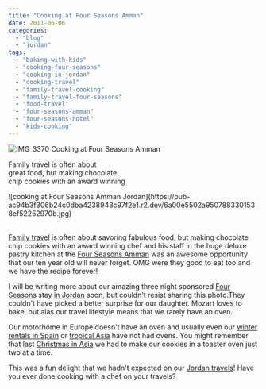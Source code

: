 ```yaml
---
title: "Cooking at Four Seasons Amman"
date: 2011-06-06
categories: 
  - "blog"
  - "jordan"
tags: 
  - "baking-with-kids"
  - "cooking-four-seasons"
  - "cooking-in-jordan"
  - "cooking-travel"
  - "family-travel-cooking"
  - "family-travel-four-seasons"
  - "food-travel"
  - "four-seasons-amman"
  - "four-seasons-hotel"
  - "kids-cooking"
---
```


![IMG_3370](https://pub-ac94b3f306b24c0dba4238943c97f2e1.r2.dev/6a00e5502a9507883301538ef52183970b.jpg) Cooking at Four Seasons Amman

Family travel is often about  
great food, but making chocolate  
chip cookies with an award winning

<!--more--> ![cooking at Four Seasons Amman Jordan](https://pub-ac94b3f306b24c0dba4238943c97f2e1.r2.dev/6a00e5502a9507883301538ef52252970b.jpg)  
  
[](http://twitter.com/search?q=%23fun "#fun")  
[Family travel](https://pub-ac94b3f306b24c0dba4238943c97f2e1.r2.dev/2009/04/how-to-travel-the-world-as-a-digital-nomad-family.html "family travel") is often about savoring fabulous food, but making chocolate chip cookies with an award winning chef and his staff in the huge deluxe pastry kitchen at the [Four Seasons Amman](http://www.fourseasons.com/amman/ "Four Seasons Amman") was an awesome opportunity that our ten year old will never forget. OMG were they good to eat too and we have the recipe forever!  
  
I will be writing more about our amazing three night sponsored [Four Seasons](http://www.fourseasons.com/ "Four Seasons hotels") stay [in Jordan](https://pub-ac94b3f306b24c0dba4238943c97f2e1.r2.dev/2011/05/jordan-family-travel-is-it-safe.html "Jordan family travel") soon, but couldn't resist sharing this photo.They couldn't have picked a better surprise for our daughter. Mozart loves to bake, but alas our travel lifestyle means that we rarely have an oven.  
  
Our motorhome in Europe doesn't have an oven and usually even our [winter rentals in Spain](https://pub-ac94b3f306b24c0dba4238943c97f2e1.r2.dev/2009/11/lifestyle-design-a-winter-in-spain-extendedtravel-digitalnomad-miniretirement-4hww-travel.html#more "winter rentals in spain") or [tropical Asia](https://pub-ac94b3f306b24c0dba4238943c97f2e1.r2.dev/2011/01/tropical-winter-home-in-penang-malaysia-location-indenpendent-digital-nomad-long-term-travel-tips-.html "winter rental in asia") have not had ovens. You might remember that last [Christmas in Asia](https://pub-ac94b3f306b24c0dba4238943c97f2e1.r2.dev/2010/12/first-christmas-in-asia.html "christmas in asia") we had to make our cookies in a toaster oven just two at a time.  
  
This was a fun delight that we hadn't expected on our [Jordan travels](https://pub-ac94b3f306b24c0dba4238943c97f2e1.r2.dev/2011/05/jordan-tourismsmartest-.html "Jordan travels")! Have you ever done cooking with a chef on your travels?
